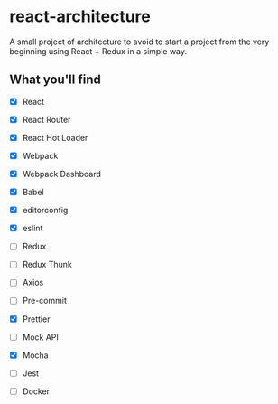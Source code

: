 # react-architecture

A small project of architecture to avoid to start a project from the very beginning using React + Redux in a simple way.

## What you'll find

- [X] React
- [X] React Router
- [X] React Hot Loader
- [X] Webpack
- [X] Webpack Dashboard
- [X] Babel
- [X] editorconfig
- [X] eslint
- [ ] Redux
- [ ] Redux Thunk
- [ ] Axios
- [ ] Pre-commit
- [X] Prettier
- [ ] Mock API
- [X] Mocha
- [ ] Jest
- [ ] Docker



